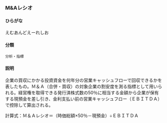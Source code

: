 <div style="display:none;">

## [あ行](securities-terms?id=あ行)
## [か行](securities-terms?id=か行)
## [さ行](securities-terms?id=さ行)
## [た行](securities-terms?id=た行)
## [な行](securities-terms?id=な行)
## [は行](securities-terms?id=は行)
## [ま行](securities-terms?id=ま行)
## [や行](securities-terms?id=や行)
## [ら行](securities-terms?id=ら行)
## [わ行](securities-terms?id=わ行)
## [英数字・記号](securities-terms?id=英数字・記号)

</div>

### M&Aレシオ

#### ひらがな

えむあんどえーれしお

#### 分類

`分析・指標`

#### 説明

企業の買収にかかる投資資金を何年分の営業キャッシュフローで回収できるかを表したもの。Ｍ＆Ａ（合併・買収）の対象企業の割安度を測る指標として用いられる。経営権を取得できる発行済株式数の50％に相当する金額から企業が保有する現預金を差し引き、金利支払い前の営業キャッシュフロー（ＥＢＩＴＤＡ）で控除して算出される。
 
計算式：Ｍ＆Ａレシオ＝（時価総額×50％－現預金）÷ＥＢＩＴＤＡ

